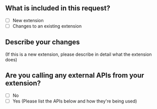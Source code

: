 ## What is included in this request?
- [ ] New extension
- [ ] Changes to an existing extension

## Describe your changes
(If this is a new extension, please describe in detail what the extension does)



## Are you calling any external APIs from your extension?
- [ ] No
- [ ] Yes (Please list the APIs below and how they're being used)
